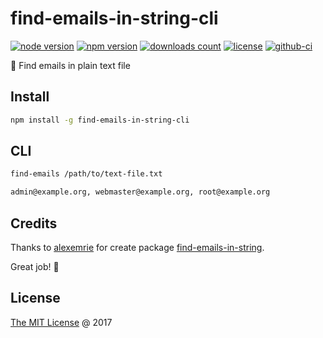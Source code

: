 # find-emails-in-string-cli

[![node version](https://img.shields.io/node/v/find-emails-in-string-cli.svg)](https://www.npmjs.com/package/find-emails-in-string-cli)
[![npm version](https://badge.fury.io/js/find-emails-in-string-cli.svg)](https://badge.fury.io/js/find-emails-in-string-cli)
[![downloads count](https://img.shields.io/npm/dt/find-emails-in-string-cli.svg)](https://www.npmjs.com/package/find-emails-in-string-cli)
[![license](https://img.shields.io/npm/l/find-emails-in-string-cli.svg)](https://www.npmjs.com/package/find-emails-in-string-cli)
[![github-ci](https://github.com/piecioshka/find-emails-in-string-cli/actions/workflows/testing.yml/badge.svg)](https://github.com/piecioshka/find-emails-in-string-cli/actions/workflows/testing.yml)

:hammer: Find emails in plain text file

## Install

```bash
npm install -g find-emails-in-string-cli
```

## CLI

```bash
find-emails /path/to/text-file.txt

admin@example.org, webmaster@example.org, root@example.org
```

## Credits

Thanks to [alexemrie](https://github.com/alexemrie) for create package
[find-emails-in-string](https://github.com/alexemrie/find-emails-in-string).

Great job! 🌟

## License

[The MIT License](http://piecioshka.mit-license.org) @ 2017
